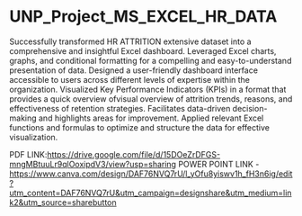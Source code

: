 # UNP_Project_MS_EXCEL_HR_DATA 
Successfully transformed HR ATTRITION extensive dataset into a comprehensive and insightful Excel dashboard.
Leveraged Excel charts, graphs, and conditional formatting for a compelling and easy-to-understand presentation of data.
Designed a user-friendly dashboard interface accessible to users across different levels of expertise within the organization.
Visualized Key Performance Indicators (KPIs) in a format that provides a quick overview ofvisual overview of attrition trends, reasons, and effectiveness of retention strategies. Facilitates data-driven decision-making and highlights areas for improvement.
Applied relevant Excel functions and formulas to optimize and structure the data for effective visualization. 

PDF LINK:https://drive.google.com/file/d/15DOeZrDFGS-mngMBtuuLr9qlOoxipdV3/view?usp=sharing
POWER POINT LINK - https://www.canva.com/design/DAF76NVQ7rU/l_yOfu8yiswv1h_fH3n6ig/edit?utm_content=DAF76NVQ7rU&utm_campaign=designshare&utm_medium=link2&utm_source=sharebutton

